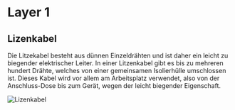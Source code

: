 # Layer 1
## Lizenkabel

Die Litzekabel besteht aus dünnen Einzeldrähten und ist daher ein leicht zu biegender elektrischer Leiter. In einer Litzenkabel gibt es bis zu mehreren hundert Drähte, welches von einer gemeinsamen Isolierhülle umschlossen ist. Dieses Kabel wird vor allem am Arbeitsplatz verwendet, also von der Anschluss-Dose bis zum Gerät, wegen der leicht biegender Eigenschaft. 

![Lizenkabel](../bilder/lizen.png)
